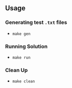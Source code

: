## Usage 

### Generating test `.txt` files
- `make gen`

### Running Solution
- `make run`

### Clean Up
- `make clean`



